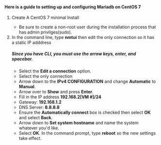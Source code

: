<h4>Here is a guide to setting up and configuring Mariadb on CentOS 7</h4>
<ol>
  <li>Create A CentOS 7 minimal Install</li>
    <ul>
      <li> Be sure to create a non-root user during the installation process that has admin privilges(sudo).</li>
    </ul>
    <li>In the command line, type <b>nmtui</b> then edit the only connection so it has a static IP adddress</li>
    <h5>Since you have CLI, you must use the arrow keys, enter, and spacebar.</h5>
   <ul>
   <li>Select the <b>Edit a connection</b> option.</li>
    <li>Select the only connection</li>
    <li>Arrow down to the <b>IPv4 CONFIGURATION</b> and change <b>Automatic</b> to <b>Manual</b>.</li>
    <li>Arrow over to <b>Show</b> and press <b>Enter</b>.</li>
    <li>Fill in the IP address <b>192.168.2[VM #]/24</b></li>
    <li>Gateway: <b>192.168.1.2</b></li>
    <li>DNS Server: <b>8.8.8.8</b></li>
    <li>Ensure the <b>Automatically connect</b> box is checked then select <b>OK</b> and select <b>Back</b>.</li>
    <li>Arrow down to <b>Set system hostname</b> and name the system whatever you'd like.</li>
    <li>Select <b>OK</b>. In the command prompt, type <b>reboot</b> so the new settings take effect.</li>
    </ul>
</ol>
